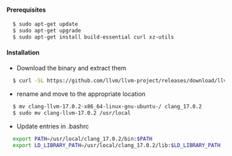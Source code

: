 
#### Prerequisites
~~~bash
  $ sudo apt-get update
  $ sudo apt-get upgrade
  $ sudo apt-get install build-essential curl xz-utils
~~~

#### Installation
* Download the binary and extract them
~~~bash
  $ curl -SL https://github.com/llvm/llvm-project/releases/download/llvmorg-17.0.2/clang-llvm-17.0.2-x86_64-linux-gnu-ubuntu-22.04.tar.xz | tar -xJ -C .
~~~
* rename and move to the appropriate location
~~~bash
  $ mv clang-llvm-17.0.2-x86_64-linux-gnu-ubuntu-/ clang_17.0.2
  $ sudo mv clang-llvm-17.0.2 /usr/local
~~~
* Update entries in .bashrc
~~~bash
  export PATH=/usr/local/clang_17.0.2/bin:$PATH
  export LD_LIBRARY_PATH=/usr/local/clang_17.0.2/lib:$LD_LIBRARY_PATH
~~~
